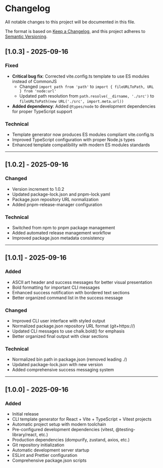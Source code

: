# Changelog

All notable changes to this project will be documented in this file.

The format is based on [Keep a Changelog](https://keepachangelog.com/en/1.0.0/),
and this project adheres to [Semantic Versioning](https://semver.org/spec/v2.0.0.html).

## [1.0.3] - 2025-09-16

### Fixed
- **Critical bug fix**: Corrected vite.config.ts template to use ES modules instead of CommonJS
  - Changed `import path from 'path'` to `import { fileURLToPath, URL } from 'node:url'`
  - Updated path resolution from `path.resolve(__dirname, './src')` to `fileURLToPath(new URL('./src', import.meta.url))`
- **Added dependency**: Added `@types/node` to development dependencies for proper TypeScript support

### Technical
- Template generator now produces ES modules compliant vite.config.ts
- Improved TypeScript configuration with proper Node.js types
- Enhanced template compatibility with modern ES modules standards

---

## [1.0.2] - 2025-09-16

### Changed
- Version increment to 1.0.2
- Updated package-lock.json and pnpm-lock.yaml
- Package.json repository URL normalization
- Added pnpm-release-manager configuration

### Technical
- Switched from npm to pnpm package management
- Added automated release management workflow
- Improved package.json metadata consistency

---

## [1.0.1] - 2025-09-16

### Added
- ASCII art header and success messages for better visual presentation
- Bold formatting for important CLI messages
- Enhanced success notification with bordered text sections
- Better organized command list in the success message

### Changed
- Improved CLI user interface with styled output
- Normalized package.json repository URL format (git+https://)
- Updated CLI messages to use chalk.bold() for emphasis
- Better organized final output with clear sections

### Technical
- Normalized bin path in package.json (removed leading ./)
- Updated package-lock.json with new version
- Added comprehensive success messaging system

---

## [1.0.0] - 2025-09-16

### Added
- Initial release
- CLI template generator for React + Vite + TypeScript + Vitest projects
- Automatic project setup with modern toolchain
- Pre-configured development dependencies (vitest, @testing-library/react, etc.)
- Production dependencies (dompurify, zustand, axios, etc.)
- Git repository initialization
- Automatic development server startup
- ESLint and Prettier configuration
- Comprehensive package.json scripts